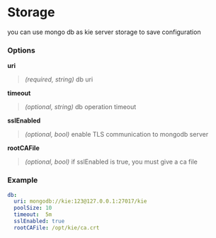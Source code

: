 # Storage 
you can use mongo db as kie server storage to save configuration

### Options
**uri**
>*(required, string)* db uri


**timeout**
>*(optional, string)* db operation timeout 


**sslEnabled**
>*(optional, bool)*  enable TLS communication to mongodb server

**rootCAFile**
>*(optional, bool)*  if sslEnabled is true, you must give a ca file


### Example
```yaml
db:
  uri: mongodb://kie:123@127.0.0.1:27017/kie
  poolSize: 10
  timeout:  5m
  sslEnabled: true
  rootCAFile: /opt/kie/ca.crt
```


